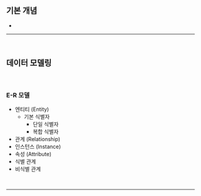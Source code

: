 ## 기본 개념
> 
* 

<hr>
<br>
    
## 데이터 모델링
####

<br>

### E-R 모델
* 엔티티 (Entity)
  * 기본 식별자
    * 단일 식별자
    * 복합 식별자
* 관계 (Relationship)
* 인스턴스 (Instance)
* 속성 (Attribute)
* 식별 관계
* 비식별 관계

<br>
<hr>
<br>
